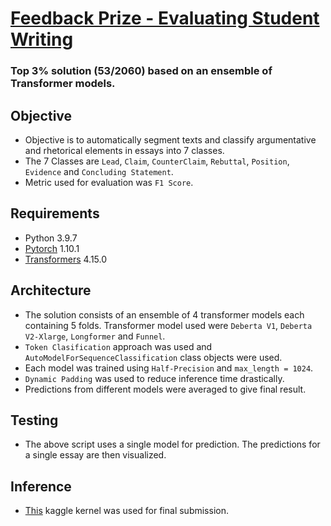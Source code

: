 # [Feedback Prize - Evaluating Student Writing](https://www.kaggle.com/c/feedback-prize-2021)

### Top 3% solution (53/2060) based on an ensemble of Transformer models. 

## Objective

- Objective is to automatically segment texts and classify argumentative and rhetorical elements in essays into 7 classes. 
- The 7 Classes are `Lead`, `Claim`, `CounterClaim`, `Rebuttal`, `Position`, `Evidence` and `Concluding Statement`.
- Metric used for evaluation was `F1 Score`.


## Requirements

- Python 3.9.7
- [Pytorch](https://pytorch.org/) 1.10.1
- [Transformers](https://huggingface.co/docs/transformers/index) 4.15.0


## Architecture

- The solution consists of an ensemble of 4 transformer models each containing 5 folds. Transformer model used were `Deberta V1`, `Deberta V2-Xlarge`, 
`Longformer` and `Funnel`. 
- `Token Clasification` approach was used and `AutoModelForSequenceClassification` class objects were used.
- Each model was trained using `Half-Precision` and `max_length = 1024`. 
- `Dynamic Padding` was used to reduce inference time drastically.
- Predictions from different models were averaged to give final result.

## Testing
- The above script uses a single model for prediction. The predictions for a single essay are then visualized.

## Inference

- [This](https://www.kaggle.com/code/shreyasadhari123/fast-inference-final) kaggle kernel was used for final submission.
